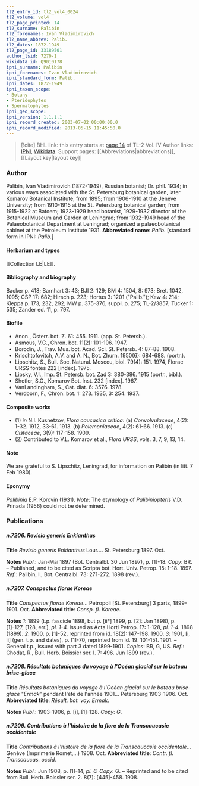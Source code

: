 ```yaml
---
tl2_entry_id: tl2_vol4_0024
tl2_volume: vol4
tl2_page_printed: 14
tl2_surname: Palibin
tl2_forenames: Ivan Vladimirovich
tl2_name_abbrev: Palib.
tl2_dates: 1872-1949
tl2_page_id: 33189501
author_lsid: 7270-1
wikidata_id: Q9010178
ipni_surname: Palibin
ipni_forenames: Ivan Vladimirovich
ipni_standard_form: Palib.
ipni_dates: 1872-1949
ipni_taxon_scope: 
- Botany
- Pteridophytes
- Spermatophytes
ipni_geo_scope: 
ipni_version: 1.1.1.1
ipni_record_created: 2003-07-02 00:00:00.0
ipni_record_modified: 2013-05-15 11:45:50.0
---
```


> [!cite] BHL link: this entry starts at [page 14](https://www.biodiversitylibrary.org/page/33189501) of TL-2 Vol. IV
> Author links: [IPNI](https://www.ipni.org/a/7270-1), [Wikidata](https://www.wikidata.org/wiki/Q9010178). Support pages: [[Abbreviations|abbreviations]], [[Layout key|layout key]]

### Author

Palibin, Ivan Vladimirovich (1872-1949), Russian botanist; Dr. phil. 1934; in various ways associated with the St. Petersburg botanical garden, later Komarov Botanical Institute, from 1895; from 1906-1910 at the Jeneve University; from 1910-1915 at the St. Petersburg botanical garden; from 1915-1922 at Batoem; 1923-1929 head botanist, 1929-1932 director of the Botanical Museum and Garden at Leningrad; from 1932-1949 head of the Palaeobotanical Department at Leningrad; organized a palaeobotanical cabinet at the Petroleum Institute 1931. 
**Abbreviated name**: *Palib.* \[standard form in IPNI: *Palib.*\]

#### Herbarium and types

[[Collection LE|LE]].

#### Bibliography and biography

Backer p. 418; Barnhart 3: 43; BJI 2: 129; BM 4: 1504, 8: 973; Bret. 1042, 1095; CSP 17: 682; Hirsch p. 223; Hortus 3: 1201 ("Palib."); Kew 4: 214; Kleppa p. 173, 232, 292; MW p. 375-376, suppl. p. 275; TL-2/3857; Tucker 1: 535; Zander ed. 11, p. 797.

#### Biofile

- Anon., Österr. bot. Z. 61: 455. 1911. (app. St. Petersb.).
- Asmous, V.C., Chron. bot. 11(2): 101-106. 1947.
- Borodin, J., Trav. Mus. bot. Acad. Sci. St. Petersb. 4: 87-88. 1908.
- Krischtofovitch, A.V. and A. N., Bot. Zhurn. 1950(6): 684-688. (portr.).
- Lipschitz, S., Bull. Soc. Natural. Moscou, biol. 79(4): 151. 1974, Florae URSS fontes 222 \[index\]. 1975.
- Lipsky, V.I., Imp. St. Petersb. bot. Zad 3: 380-386. 1915 (portr., bibl.).
- Shetler, S.G., Komarov Bot. Inst. 232 \[index\]. 1967.
- VanLandingham, S., Cat. diat. 6: 3576. 1978.
- Verdoorn, F., Chron. bot. 1: 273. 1935, 3: 254. 1937.

#### Composite works

- (1) *in* N.I. Kusnetzov, *Flora caucasica critica*:
(a) *Convolvulaceae*, 4(2): 1-32. 1912, 33-61. 1913.
(b) *Polemoniaceae*, 4(2): 61-66. 1913.
(c) *Cistaceae*, 3(9): 117-158. 1909.
- (2) Contributed to V.L. Komarov et al., *Flora URSS*, vols. 3, 7, 9, 13, 14.

#### Note

We are grateful to S. Lipschitz, Leningrad, for information on Palibin (in litt. 7 Feb 1980).

#### Eponymy

*Palibinia* E.P. Korovin (1931). *Note*: The etymology of *Palibiniopteris* V.D. Prinada (1956) could not be determined.

### Publications

##### n.7206. Revisio generis Enkianthus

**Title**
*Revisio generis Enkianthus* Lour.... St. Petersburg 1897. Oct.

**Notes**
*Publ*.: Jan-Mai 1897 (Bot. Centralbl. 30 Jun 1897), p. \[1\]-18. *Copy*: BR. – Published, and to be cited as Scripta bot. Hort. Univ. Petrop. 15: 1-18. 1897.
*Ref*.: Palibin, I., Bot. Centralbl. 73: 271-272. 1898 (rev.).

##### n.7207. Conspectus florae Koreae

**Title**
*Conspectus florae Koreae*... Petropoli \[St. Petersburg\] 3 parts, 1899-1901. Oct.
**Abbreviated title**: *Consp. fl. Koreae*.

**Notes**
*1*: 1899 (t.p. fascicle 1898, but p. \[ii\*\] 1899, p. \[2\]: Jan 1898), p. \[1\]-127, \[128, err.\], *pl. 1-4.* Issued as Acta Horti Petrop. 17: 1-128, *pl. 1-4.* 1898 (1899).
*2*: 1900, p. \[1\]-52, reprinted from id. 18(2): 147-198. 1900.
*3*: 1901, \[i, ii\] (gen. t.p. and dates), p. \[1\]-70, reprinted from id. 19: 101-151. 1901. – General t.p., issued with part 3 dated 1899-1901.
*Copies*: BR, G, US.
*Ref*.: Chodat, R., Bull. Herb. Boissier ser. I. 7: 496. Jun 1899 (rev.).

##### n.7208. Résultats botaniques du voyage à l'Océan glacial sur le bateau brise-glace

**Title**
*Résultats botaniques du voyage à l'Océan glacial sur le bateau brise-glace* "*Ermak*" pendant l'été de l'année 1901... Petersburg 1903-1906. Oct.
**Abbreviated title**: *Résult. bot. voy. Ermak*.

**Notes**
*Publ*.: 1903-1906, p. \[i\], \[1\]-128. *Copy*: *G*.

##### n.7209. Contributions à l'histoire de la flore de la Transcaucasie occidentale

**Title**
*Contributions à l'histoire de la flore de la Transcaucasie occidentale*... Genève (Imprimerie Romet,...) 1908. Oct.
**Abbreviated title**: *Contr. fl. Transcaucas. occid.*

**Notes**
*Publ*.: Jun 1908, p. \[1\]-14, *pl. 6. Copy*: G. – Reprinted and to be cited from Bull. Herb. Boissier ser. 2. 8(7): \[445\]-458. 1908.

